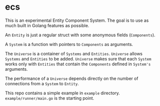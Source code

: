 # ecs
This is an experimental Entity Component System.
The goal is to use as much built in Golang features as possible.

An `Entity` is just a regular struct with some anonymous fields (`Components`).

A `System` is a function with pointers to `Components` as arguments.

The `Universe` is a container of `Systems` and `Entities`. `Universe` allows `Systems` and `Entities` to be added. `Universe` makes sure that each `System` works only with `Entities` that contain the `Components` defined in `System's` arguments.

The performance of a `Universe` depends directly on the number of connections from a `System` to `Entity`.

This repo contains a simple example in `example` directory.
`example/runner/main.go` is the starting point.
